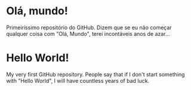 # Olá, mundo!
 Primeiríssimo repositório do GitHub.
 Dizem que se eu não começar qualquer coisa com "Olá, Mundo", terei incontáveis anos de azar...

# Hello World!
My very first GitHub repository.
People say that if I don't start something with "Hello World", I will have countless years of bad luck.
